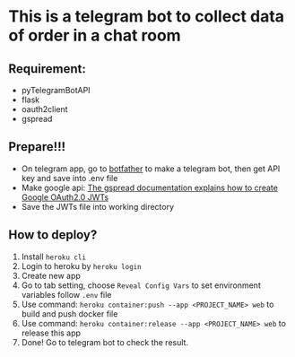 # This is a telegram bot to collect data of order in a chat room

## Requirement:
* pyTelegramBotAPI
* flask
* oauth2client
* gspread

## Prepare!!!
* On telegram app, go to [botfather](https://telegram.me/BotFather) to make a telegram bot, then get API key and save into .env file
* Make google api: [The gspread documentation explains how to create Google OAuth2.0 JWTs](http://gspread.readthedocs.org/en/latest/oauth2.html)
* Save the JWTs file into working directory


## How to deploy?
1. Install `heroku cli`
2. Login to heroku by `heroku login`
3. Create new app
4. Go to tab setting, choose `Reveal Config Vars` to set environment variables follow ``.env`` file
5. Use command: `heroku container:push --app <PROJECT_NAME> web` to build and push docker file
6. Use command: `heroku container:release --app <PROJECT_NAME> web` to release this app
7. Done! Go to telegram bot to check the result.
